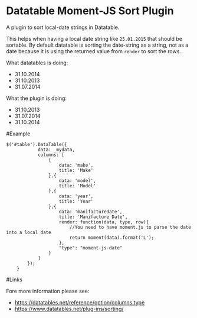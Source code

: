 Datatable Moment-JS Sort Plugin
============
A plugin to sort local-date strings in Datatable.

This helps when having a local date string like `25.01.2015` that should be sortable. 
By default datatable is sorting the date-string as a string, not as a date because it is using the returned value from `render` to sort the rows.

What datatables is doing:

- 31.10.2014
- 31.10.2013
- 31.07.2014

What the plugin is doing:


- 31.10.2013
- 31.07.2014
- 31.10.2014

#Example

```JS
$('#table').DataTable({
			data: _mydata,
			columns: [
				{
					data: 'make',
					title: 'Make'
				},{
					data: 'model',
					title: 'Model'
				},{
					data: 'year',
					title: 'Year'
				},{
					data: 'manifacturedate',
					title: 'Manifacture Date',
					render: function(data, type, row){
						//You need to have moment.js to parse the date into a local date
						return moment(data).format('L');
					},
					"type": "moment-js-date" 
				}
			]
		});
	}
```

#Links

Fore more information please see:

- https://datatables.net/reference/option/columns.type
- https://www.datatables.net/plug-ins/sorting/